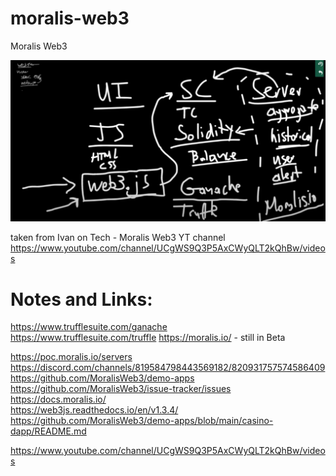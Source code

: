 # moralis-web3
Moralis Web3

![Alt text](./web3.0.png?raw=true "Web3.0")

taken from Ivan on Tech - Moralis Web3 YT channel
https://www.youtube.com/channel/UCgWS9Q3P5AxCWyQLT2kQhBw/videos

# Notes and Links:

https://www.trufflesuite.com/ganache  
https://www.trufflesuite.com/truffle
https://moralis.io/ - still in Beta

https://poc.moralis.io/servers  
https://discord.com/channels/819584798443569182/820931757574586409  
https://github.com/MoralisWeb3/demo-apps  
https://github.com/MoralisWeb3/issue-tracker/issues  
https://docs.moralis.io/  
https://web3js.readthedocs.io/en/v1.3.4/  
https://github.com/MoralisWeb3/demo-apps/blob/main/casino-dapp/README.md

https://www.youtube.com/channel/UCgWS9Q3P5AxCWyQLT2kQhBw/videos